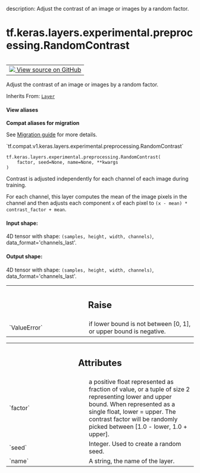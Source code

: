 description: Adjust the contrast of an image or images by a random factor.

<div itemscope itemtype="http://developers.google.com/ReferenceObject">
<meta itemprop="name" content="tf.keras.layers.experimental.preprocessing.RandomContrast" />
<meta itemprop="path" content="Stable" />
<meta itemprop="property" content="__init__"/>
<meta itemprop="property" content="__new__"/>
</div>

# tf.keras.layers.experimental.preprocessing.RandomContrast

<!-- Insert buttons and diff -->

<table class="tfo-notebook-buttons tfo-api nocontent" align="left">
<td>
  <a target="_blank" href="https://github.com/tensorflow/tensorflow/blob/r2.3/tensorflow/python/keras/layers/preprocessing/image_preprocessing.py#L1031-L1098">
    <img src="https://www.tensorflow.org/images/GitHub-Mark-32px.png" />
    View source on GitHub
  </a>
</td>
</table>



Adjust the contrast of an image or images by a random factor.

Inherits From: [`Layer`](../../../../../tf/keras/layers/Layer.md)

<section class="expandable">
  <h4 class="showalways">View aliases</h4>
  <p>
<b>Compat aliases for migration</b>
<p>See
<a href="https://www.tensorflow.org/guide/migrate">Migration guide</a> for
more details.</p>
<p>`tf.compat.v1.keras.layers.experimental.preprocessing.RandomContrast`</p>
</p>
</section>

<pre class="devsite-click-to-copy prettyprint lang-py tfo-signature-link">
<code>tf.keras.layers.experimental.preprocessing.RandomContrast(
    factor, seed=None, name=None, **kwargs
)
</code></pre>



<!-- Placeholder for "Used in" -->

Contrast is adjusted independently for each channel of each image during
training.

For each channel, this layer computes the mean of the image pixels in the
channel and then adjusts each component `x` of each pixel to
`(x - mean) * contrast_factor + mean`.

#### Input shape:

4D tensor with shape:
`(samples, height, width, channels)`, data_format='channels_last'.



#### Output shape:

4D tensor with shape:
`(samples, height, width, channels)`, data_format='channels_last'.



<!-- Tabular view -->
 <table class="responsive fixed orange">
<colgroup><col width="214px"><col></colgroup>
<tr><th colspan="2"><h2 class="add-link">Raise</h2></th></tr>

<tr>
<td>
`ValueError`
</td>
<td>
if lower bound is not between [0, 1], or upper bound is
negative.
</td>
</tr>
</table>





<!-- Tabular view -->
 <table class="responsive fixed orange">
<colgroup><col width="214px"><col></colgroup>
<tr><th colspan="2"><h2 class="add-link">Attributes</h2></th></tr>

<tr>
<td>
`factor`
</td>
<td>
a positive float represented as fraction of value, or a tuple of
size 2 representing lower and upper bound. When represented as a single
float, lower = upper. The contrast factor will be randomly picked between
[1.0 - lower, 1.0 + upper].
</td>
</tr><tr>
<td>
`seed`
</td>
<td>
Integer. Used to create a random seed.
</td>
</tr><tr>
<td>
`name`
</td>
<td>
A string, the name of the layer.
</td>
</tr>
</table>



